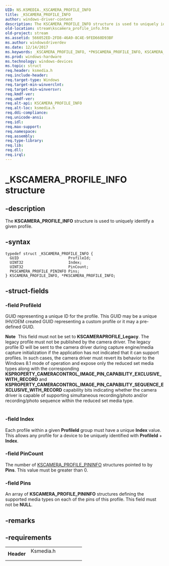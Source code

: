 ```yaml
---
UID: NS.KSMEDIA._KSCAMERA_PROFILE_INFO
title: _KSCAMERA_PROFILE_INFO
author: windows-driver-content
description: The KSCAMERA_PROFILE_INFO structure is used to uniquely identify a given profile.
old-location: stream\kscamera_profile_info.htm
old-project: stream
ms.assetid: 566052ED-2FD8-46A9-8C4E-9FED660D93BF
ms.author: windowsdriverdev
ms.date: 12/14/2017
ms.keywords: _KSCAMERA_PROFILE_INFO, *PKSCAMERA_PROFILE_INFO, KSCAMERA_PROFILE_INFO, PKSCAMERA_PROFILE_INFO
ms.prod: windows-hardware
ms.technology: windows-devices
ms.topic: struct
req.header: ksmedia.h
req.include-header: 
req.target-type: Windows
req.target-min-winverclnt: 
req.target-min-winversvr: 
req.kmdf-ver: 
req.umdf-ver: 
req.alt-api: KSCAMERA_PROFILE_INFO
req.alt-loc: ksmedia.h
req.ddi-compliance: 
req.unicode-ansi: 
req.idl: 
req.max-support: 
req.namespace: 
req.assembly: 
req.type-library: 
req.lib: 
req.dll: 
req.irql: 
---
```


# _KSCAMERA_PROFILE_INFO structure



## -description
The <b>KSCAMERA_PROFILE_INFO</b> structure is used to uniquely identify a given profile.



## -syntax

````
typedef struct _KSCAMERA_PROFILE_INFO {
  GUID                      ProfileId;
  UINT32                    Index;
  UINT32                    PinCount;
  PKSCAMERA_PROFILE_PININFO Pins;
} KSCAMERA_PROFILE_INFO, *PKSCAMERA_PROFILE_INFO;
````


## -struct-fields

### -field ProfileId

GUID representing a unique ID for the profile.  This GUID may be a unique IHV/OEM created GUID representing a custom profile or it may a pre-defined GUID.

<div class="alert"><b>Note</b>  This field must not be set to <b>KSCAMERAPROFILE_Legacy</b>.  The legacy profile must not be published by the camera driver.  The legacy profile ID will be sent to the camera driver during capture engine/media capture initialization if the application has not indicated that it can support profiles.  In such cases, the camera driver must revert its behavior to the Windows 8.1 mode of operation and expose only the reduced set media types along with the corresponding <b>KSPROPERTY_CAMERACONTROL_IMAGE_PIN_CAPABILITY_EXCLUSIVE_WITH_RECORD</b> and <b>KSPROPERTY_CAMERACONTROL_IMAGE_PIN_CAPABILITY_SEQUENCE_EXCLUSIVE_WITH_RECORD</b> capability bits indicating whether the camera driver is capable of supporting simultaneous recording/photo and/or recording/photo sequence within the reduced set media type.</div>
<div> </div>

### -field Index

Each profile within a given <b>ProfileId</b> group must have a unique <b>Index</b> value.  This allows any profile for a device to be uniquely identified with <b>ProfileId</b> + <b>Index</b>.


### -field PinCount

The number of <a href="stream.kscamera_profile_pininfo">KSCAMERA_PROFILE_PININFO</a> structures pointed to by <b>Pins</b>.  This value must be greater than 0.


### -field Pins

 An array of <b>KSCAMERA_PROFILE_PININFO</b> structures defining the supported media types on each of the pins of this profile. This field must not be <b>NULL</b>.


## -remarks


## -requirements
<table>
<tr>
<th width="30%">
Header

</th>
<td width="70%">
<dl>
<dt>Ksmedia.h</dt>
</dl>
</td>
</tr>
</table>